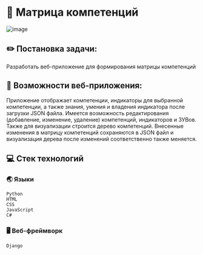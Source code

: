 # :bookmark_tabs: Матрица компетенций
![image](https://user-images.githubusercontent.com/86602542/177333038-970a860c-6b67-43d8-b7a0-6f376a369578.png)
## :pencil2: Постановка задачи:
Разработать веб-приложение для формирования матрицы компетенций
## :pencil: Возможности веб-приложения:
Приложение отображает компетенции, индикаторы для выбранной компетенции, а также знания, умения и владения индикатора после загрузки JSON файла. Имеется возможность редактирования (добавление, изменение, удаление) компетенций, индикаторов и ЗУВов. Также для визуализации строится дерево компетенций. Внесенные изменения в матрицу компетенций сохраняются в JSON файл и визуализация дерева после изменений соответственно также меняется.
## :computer: Стек технологий
### :earth_asia: Языки
```
Python
HTML
CSS
JavaScript
C#
```
### :desktop_computer: Веб-фреймворк
```
Django
```
